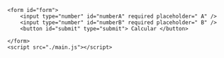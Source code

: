 
    <form id="form">
        <input type="number" id="numberA" required placeholder=" A" />
        <input type="number" id="numberB" required placeholder=" B" />
        <button id="submit" type="submit"> Calcular </button>
        
    </form>
    <script src="./main.js"></script>
  
